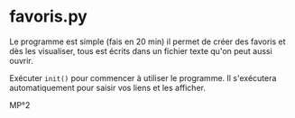 # favoris.py

Le programme est simple (fais en 20 min) il permet de créer des favoris et dès les visualiser, tous est écrits dans un fichier texte qu'on peut aussi ouvrir.

Exécuter  ```init()``` pour commencer à utiliser le programme.
Il s'exécutera automatiquement pour saisir vos liens et les afficher.

MP°2
